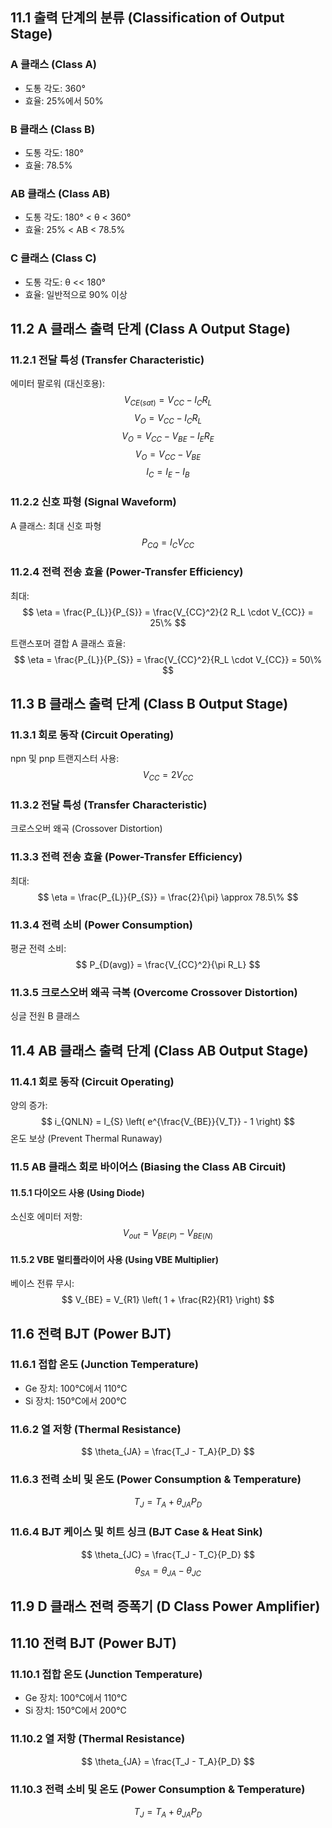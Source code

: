 

## 11.1 출력 단계의 분류 (Classification of Output Stage)

### A 클래스 (Class A)
- 도통 각도: 360°
- 효율: 25%에서 50%

### B 클래스 (Class B)
- 도통 각도: 180°
- 효율: 78.5%

### AB 클래스 (Class AB)
- 도통 각도: 180° < θ < 360°
- 효율: 25% < AB < 78.5%

### C 클래스 (Class C)
- 도통 각도: θ << 180°
- 효율: 일반적으로 90% 이상

## 11.2 A 클래스 출력 단계 (Class A Output Stage)

### 11.2.1 전달 특성 (Transfer Characteristic)
에미터 팔로워 (대신호용):
$$
V_{CE(sat)} = V_{CC} - I_C R_L
$$
$$
V_{O} = V_{CC} - I_C R_L
$$
$$
V_{O} = V_{CC} - V_{BE} - I_E R_E
$$
$$
V_{O} = V_{CC} - V_{BE}
$$
$$
I_C = I_E - I_B
$$

### 11.2.2 신호 파형 (Signal Waveform)
A 클래스: 최대 신호 파형
$$
P_{CQ} = I_{C} V_{CC}
$$

### 11.2.4 전력 전송 효율 (Power-Transfer Efficiency)
최대:
$$
\eta = \frac{P_{L}}{P_{S}} = \frac{V_{CC}^2}{2 R_L \cdot V_{CC}} = 25\%
$$

트랜스포머 결합 A 클래스 효율:
$$
\eta = \frac{P_{L}}{P_{S}} = \frac{V_{CC}^2}{R_L \cdot V_{CC}} = 50\%
$$

## 11.3 B 클래스 출력 단계 (Class B Output Stage)

### 11.3.1 회로 동작 (Circuit Operating)
npn 및 pnp 트랜지스터 사용:
$$
V_{CC} = 2 V_{CC}
$$

### 11.3.2 전달 특성 (Transfer Characteristic)
크로스오버 왜곡 (Crossover Distortion)

### 11.3.3 전력 전송 효율 (Power-Transfer Efficiency)
최대:
$$
\eta = \frac{P_{L}}{P_{S}} = \frac{2}{\pi} \approx 78.5\%
$$

### 11.3.4 전력 소비 (Power Consumption)
평균 전력 소비:
$$
P_{D(avg)} = \frac{V_{CC}^2}{\pi R_L}
$$

### 11.3.5 크로스오버 왜곡 극복 (Overcome Crossover Distortion)
싱글 전원 B 클래스

## 11.4 AB 클래스 출력 단계 (Class AB Output Stage)

### 11.4.1 회로 동작 (Circuit Operating)
양의 증가:
$$
i_{QNLN} = I_{S} \left( e^{\frac{V_{BE}}{V_T}} - 1 \right)
$$
온도 보상 (Prevent Thermal Runaway)

### 11.5 AB 클래스 회로 바이어스 (Biasing the Class AB Circuit)

#### 11.5.1 다이오드 사용 (Using Diode)
소신호 에미터 저항:
$$
V_{out} = V_{BE(P)} - V_{BE(N)}
$$

#### 11.5.2 VBE 멀티플라이어 사용 (Using VBE Multiplier)
베이스 전류 무시:
$$
V_{BE} = V_{R1} \left( 1 + \frac{R2}{R1} \right)
$$

## 11.6 전력 BJT (Power BJT)

### 11.6.1 접합 온도 (Junction Temperature)
- Ge 장치: 100°C에서 110°C
- Si 장치: 150°C에서 200°C

### 11.6.2 열 저항 (Thermal Resistance)
$$
\theta_{JA} = \frac{T_J - T_A}{P_D}
$$

### 11.6.3 전력 소비 및 온도 (Power Consumption & Temperature)
$$
T_J = T_A + \theta_{JA} P_D
$$

### 11.6.4 BJT 케이스 및 히트 싱크 (BJT Case & Heat Sink)
$$
\theta_{JC} = \frac{T_J - T_C}{P_D}
$$
$$
\theta_{SA} = \theta_{JA} - \theta_{JC}
$$

## 11.9 D 클래스 전력 증폭기 (D Class Power Amplifier)

## 11.10 전력 BJT (Power BJT)

### 11.10.1 접합 온도 (Junction Temperature)
- Ge 장치: 100°C에서 110°C
- Si 장치: 150°C에서 200°C

### 11.10.2 열 저항 (Thermal Resistance)
$$
\theta_{JA} = \frac{T_J - T_A}{P_D}
$$

### 11.10.3 전력 소비 및 온도 (Power Consumption & Temperature)
$$
T_J = T_A + \theta_{JA} P_D
$$